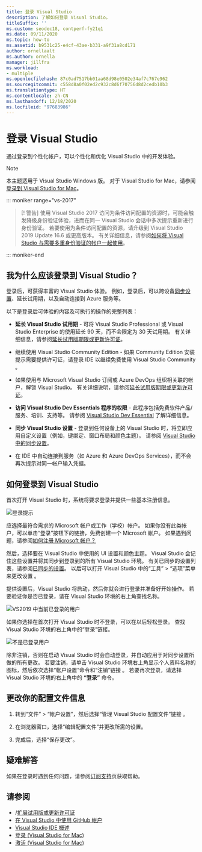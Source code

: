 ```yaml
---
title: 登录 Visual Studio
description: 了解如何登录 Visual Studio。
titleSuffix: ''
ms.custom: seodec18, contperf-fy21q1
ms.date: 09/11/2020
ms.topic: how-to
ms.assetid: b9531c25-e4cf-43ae-b331-a9f31a8cd171
author: ornellaalt
ms.author: ornella
manager: jillfra
ms.workload:
- multiple
ms.openlocfilehash: 87c0ad7517bb01aa68d98e0502e34af7c767e962
ms.sourcegitcommit: c558d8a0f02ed2c932c8d6f70756d8d2cedb10b3
ms.translationtype: HT
ms.contentlocale: zh-CN
ms.lasthandoff: 12/18/2020
ms.locfileid: "97683986"
---
```

# <a name="sign-in-to-visual-studio"></a>登录 Visual Studio

通过登录到个性化帐户，可以个性化和优化 Visual Studio 中的开发体验。

> [!NOTE]
> 本主题适用于 Visual Studio  Windows 版。 对于 Visual Studio for Mac，请参阅[登录到 Visual Studio for Mac](/visualstudio/mac/signing-in)。

::: moniker range="vs-2017"

> [! 警告] 使用 Visual Studio 2017 访问为条件访问配置的资源时，可能会触发降级身份验证体验，进而在同一 Visual Studio 会话中多次提示重新进行身份验证。 
> 若要使用为条件访问配置的资源，请升级到 Visual Studio 2019 Update 16.6 或更高版本。 有关详细信息，请参阅[如何将 Visual Studio 与需要多重身份验证的帐户一起使用](work-with-multi-factor-authentication.md)。

::: moniker-end

## <a name="why-should-i-sign-in-to-visual-studio"></a>我为什么应该登录到 Visual Studio？

登录后，可获得丰富的 Visual Studio 体验。 例如，登录后，可以跨设备[同步设置](synchronized-settings-in-visual-studio.md)、延长试用期，以及自动连接到 Azure 服务等。

以下是登录后可体验的内容及可执行的操作的完整列表：
- **延长 Visual Studio 试用期** - 可将 Visual Studio Professional 或 Visual Studio Enterprise 的使用延长 90 天，而不会限定为 30 天试用期。 有关详细信息，请参阅[延长试用版期限或更新许可证](../ide/how-to-unlock-visual-studio.md)。

- 继续使用 Visual Studio Community Edition - 如果 Community Edition 安装提示需要提供许可证，请登录 IDE 以继续免费使用 Visual Studio Community 。 

- 如果使用与 Microsoft Visual Studio 订阅或 Azure DevOps 组织相关联的帐户，解锁 Visual Studio。 有关详细说明，请参阅[延长试用版期限或更新许可证](../ide/how-to-unlock-visual-studio.md)。

- **访问 Visual Studio Dev Essentials 程序的权限** - 此程序包括免费软件产品/服务、培训、支持等。 请参阅 [Visual Studio Dev Essential](https://visualstudio.microsoft.com/dev-essentials/) 了解详细信息。

- **同步 Visual Studio 设置** - 登录到任何设备上的 Visual Studio 时，将立即应用自定义设置（例如，键绑定、窗口布局和颜色主题）。 请参阅 [Visual Studio 中的同步设置](../ide/synchronized-settings-in-visual-studio.md)。

- 在 IDE 中自动连接到服务（如 Azure 和 Azure DevOps Services），而不会再次提示对同一帐户输入凭据。

## <a name="how-to-sign-in-to-visual-studio"></a>如何登录到 Visual Studio

首次打开 Visual Studio 时，系统将要求登录并提供一些基本注册信息。

![登录提示](../ide/media/vs2019_signinpopup.png)

应选择最符合需求的 Microsoft 帐户或工作（学校）帐户。 如果你没有此类帐户，可以单击“登录”按钮下的链接，免费创建一个 Microsoft 帐户。 如果遇到问题，请参阅[如何注册 Microsoft 帐户？](https://support.microsoft.com/help/4026324/microsoft-account-how-to-create)

然后，选择要在 Visual Studio 中使用的 UI 设置和颜色主题。 Visual Studio 会记住这些设置并将其同步到登录到的所有 Visual Studio 环境。 有关已同步的设置列表，请参阅[已同步的设置](../ide/synchronized-settings-in-visual-studio.md)。 以后可以打开 Visual Studio 中的“工具” > “选项”菜单来更改设置 。

提供设置后，Visual Studio 将启动，然后你就会进行登录并准备好开始操作。 若要验证你是否已登录，请在 Visual Studio 环境的右上角查找名称。

![VS2019 中当前已登录的用户](../ide/media/vs2019_username.png)

如果你选择在首次打开 Visual Studio 时不登录，可以在以后轻松登录。 查找 Visual Studio 环境的右上角中的“登录”链接。

![不是已登录用户](../ide/media/vs2019_usernotsignedin.png)

除非注销，否则在启动 Visual Studio 时会自动登录，并自动应用于对同步设置所做的所有更改。 若要注销，请单击 Visual Studio 环境右上角显示个人资料名称的图标，然后依次选择“帐户设置”命令和“注销”链接 。 若要再次登录，请选择 Visual Studio 环境的右上角中的 **“登录”** 命令。

## <a name="to-change-your-profile-information"></a>更改你的配置文件信息

1. 转到“文件” > “帐户设置”，然后选择“管理 Visual Studio 配置文件”链接  。

1. 在浏览器窗口，选择“编辑配置文件”并更改所需的设置。

1. 完成后，选择“保存更改”。

## <a name="troubleshooting"></a>疑难解答

如果在登录时遇到任何问题，请参阅[订阅支持](https://visualstudio.microsoft.com/subscriptions/support/)页获取帮助。

## <a name="see-also"></a>请参阅

* /[扩展试用版或更新许可证](../ide/how-to-unlock-visual-studio.md)
* [在 Visual Studio 中使用 GitHub 帐户](../ide/work-with-github-accounts.md)
* [Visual Studio IDE 概述](../get-started/visual-studio-ide.md)
* [登录 (Visual Studio for Mac)](/visualstudio/mac/signing-in)
* [激活 (Visual Studio for Mac)](/visualstudio/mac/activation)
